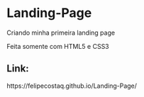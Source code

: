 <h1>Landing-Page</h1>
<p>Criando minha primeira landing page</p>
<p>Feita somente com HTML5 e CSS3</p>
<h2>Link:</h2>
<p>https://felipecostaq.github.io/Landing-Page/</p>
